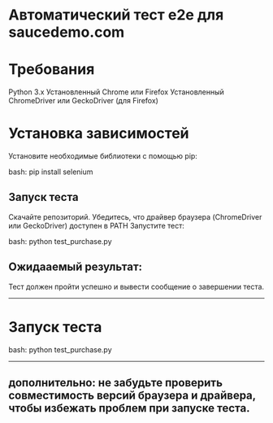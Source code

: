 # Автоматический тест e2e для saucedemo.com

# Требования
Python 3.x
Установленный Chrome или Firefox
Установленный ChromeDriver или GeckoDriver (для Firefox)

# Установка зависимостей
Установите необходимые библиотеки с помощью pip: 

bash:
pip install selenium
## Запуск теста
Скачайте репозиторий.
Убедитесь, что драйвер браузера (ChromeDriver или GeckoDriver) доступен в PATH
Запустите тест: 

bash:
python test_purchase.py 

## Ожидааемый результат: 
Тест должен пройти успешно и вывести сообщение о завершении теста. 


************* 

# Запуск теста

bash: 
python test_purchase.py 

************* 



## дополнительно: не забудьте проверить совместимость версий браузера и драйвера, чтобы избежать проблем при запуске теста. 

